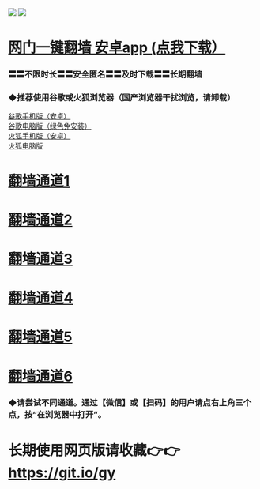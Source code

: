  <tr>
    <td align=center><img src="https://github.com/gyhhx/image-upload/blob/master/gy2-1.jpg" /></td>
 </tr> 
<tr>
  <td align=center><img src="https://github.com/gyhhx/image-upload/blob/master/%E5%BE%AE%E4%BF%A1%E8%AF%B4%E6%98%8E4.jpg" /></td>  
</tr>


# <a href="http://t.cn/RCSOZaG">网门一键翻墙 安卓app (点我下载）</a>
### 〓〓不限时长〓〓安全匿名〓〓及时下载〓〓长期翻墙

### ◆推荐使用谷歌或火狐浏览器（国产浏览器干扰浏览，请卸载）<br/>
<a href="http://t.cn/RCSp1nX">谷歌手机版（安卓）</a></br>
<a href="http://t.cn/RCSpFgG">谷歌电脑版（绿色免安装）</a></br>
<a href="http://t.cn/RCSpgCO">火狐手机版（安卓）</a></br>
<a href="http://t.cn/RCS0P53">火狐电脑版</a><br/>

# <a href="https://s3-eu-west-1.amazonaws.com/ogatei/oGate.htm?from=gygit2">翻墙通道1</a>
# <a href="https://s3-us-west-1.amazonaws.com/ogaten/oGate.htm?from=gygit1">翻墙通道2</a>
# <a href="https://s3.us-east-2.amazonaws.com/ogateh/oGate.htm?from=gygit3">翻墙通道3</a>
# <a href="https://s3.eu-west-2.amazonaws.com/ogatel/oGate.htm?from=gygit4">翻墙通道4</a>
# <a href="https://s3.eu-central-1.amazonaws.com/ogatef/oGate.htm?from=gygit5">翻墙通道5</a>
# <a href="https://s3.amazonaws.com/ogate/oGate.htm?from=gygit6">翻墙通道6</a>
### ◆请尝试不同通道。通过【微信】或【扫码】的用户请点右上角三个点，按“在浏览器中打开”。



# 长期使用网页版请收藏👉👉https://git.io/gy
